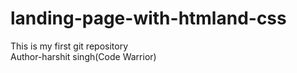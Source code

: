 # landing-page-with-htmland-css
This is my first git repository
<br>
Author-harshit singh(Code Warrior)
